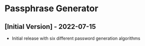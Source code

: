 # Passphrase Generator

## [Initial Version] - 2022-07-15

- Initial release with six different password generation algorithms
